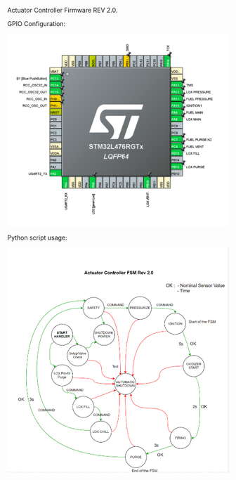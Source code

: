 Actuator Controller Firmware REV 2.0.


 GPIO Configuration:
 
 <img src="images/AC_rev2.0.PNG" width= "600">
              
 
 Python script usage:
 
 <img src="images/fsm_ac_rev2.0.PNG" width= "600">
 
